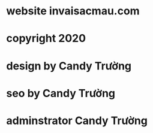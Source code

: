 # website invaisacmau.com
# copyright 2020
# design by Candy Trường
# seo by Candy Trường
# adminstrator Candy Trường
